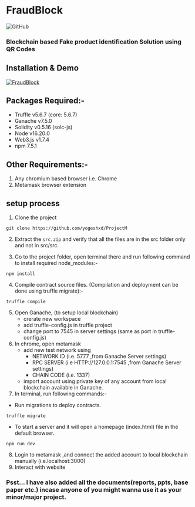 # FraudBlock

![GitHub](https://img.shields.io/github/last-commit/yogeshxd/FraudBlock)

### Blockchain based Fake product identification Solution using QR Codes

## Installation & Demo
[![FraudBlock](https://cdn.discordapp.com/attachments/768924278967894056/1225486567619956846/image.png?ex=66214e4e&is=660ed94e&hm=b0adbcb9c50d9868794e3bc8d8028e9cc1002a15f5067070d6841a06d71bf6e7&)](https://youtu.be/F01t48jT5wQ)

## Packages Required:-
- Truffle v5.6.7 (core: 5.6.7)
- Ganache v7.5.0
- Solidity v0.5.16 (solc-js)
- Node v16.20.0
- Web3.js v1.7.4
- npm 7.5.1

## Other Requirements:-
1. Any chromium based browser i.e. Chrome 
2. Metamask browser extension
    
## setup process 

1. Clone the project
```
git clone https://github.com/yogeshxd/ProjectM
```
2. Extract the `src.zip` and verify that all the files are in the src folder only and not in src/src.

3. Go to the project folder, open terminal there and run following command to install required node_modules:-
```
npm install
```
4. Compile contract source files. (Compilation and deployment can be done using truffle migrate):-
```
truffle compile
```
5. Open Ganache, (to setup local blockchain)
    - crerate new workspace
    - add truffle-config.js  in truffle project 
    - change port to 7545 in server settings (same as port in truffle-config.js)
6. In chrome, open metamask 
   - add new test network using  
        - NETWORK ID (i.e. 5777 ,from Ganache Server settings) 
        - RPC SERVER (i.e HTTP://127.0.0.1:7545 ,from Ganache Server settings)
        - CHAIN CODE (i.e. 1337)
   - import account using private key of any account from local blockchain available in Ganache.
7. In terminal, run following commands:-
- Run migrations to deploy contracts.
```
truffle migrate
```

- To start a server and it will open a homepage (index.html) file in the default browser.
```
npm run dev 
``` 
8. Login to metamask ,and connect the added account to local blockchain manually (i.e.localhost:3000)
9. Interact with website

### Psst... I have also added all the documents(reports, ppts, base paper etc.) incase anyone of you might wanna use it as your minor/major project.

